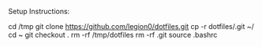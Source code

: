 Setup Instructions:

cd /tmp
git clone https://github.com/legion0/dotfiles.git
cp -r dotfiles/.git ~/
cd ~
git checkout .
rm -rf /tmp/dotfiles
rm -rf .git
source .bashrc
